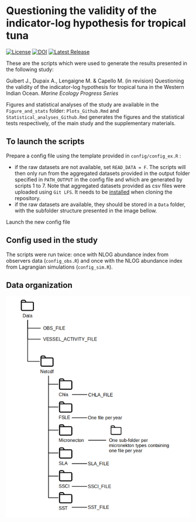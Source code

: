 # Questioning the validity of the indicator-log hypothesis for tropical tuna

[![License](https://img.shields.io/github/license/jeanneguibert/Questioning_the_indicator-log_hypothesis-)](https://github.com/jeanneguibert/Questioning_the_indicator-log_hypothesis-/blob/master/LICENSE)
[![DOI](https://zenodo.org/badge/569626037.svg)](https://zenodo.org/badge/latestdoi/569626037)
[![Latest Release](https://img.shields.io/github/release/jeanneguibert/Questioning_the_indicator-log_hypothesis-)](https://github.com/adupaix/jeanneguibert/Questioning_the_indicator-log_hypothesis-)

These are the scripts which were used to generate the results presented in the following study:

Guibert J., Dupaix A., Lengaigne M. & Capello M. (in revision) Questioning the validity of the indicator-log hypothesis for tropical tuna in the Western Indian Ocean. _Marine Ecology Progress Series_

Figures and statistical analyses of the study are available in the `Figure_and_stats` folder: `Plots_Github.Rmd` and `Statistical_analyses_Github.Rmd` generates the figures and the statistical tests respectively, of the main study and the supplementary materials.

## To launch the scripts

Prepare a config file using the template provided in `config/config_ex.R` :

  - if the raw datasets are not available, set `READ_DATA = F`. The scripts will then only run from the aggregated datasets provided in the output folder specified in `PATH_OUTPUT` in the config file and which are generated by scripts 1 to 7. Note that aggregated datasets provided as csv files were uploaded using `Git LFS`. It needs to be [installed](https://docs.github.com/en/repositories/working-with-files/managing-large-files/installing-git-large-file-storage) when cloning the repository.
  - if the raw datasets are available, they should be stored in a `Data` folder, with the subfolder structure presented in the image bellow.
  
Launch the new config file

## Config used in the study

The scripts were run twice: once with NLOG abundance index from observers data (`config_obs.R`) and once with the NLOG abundance index from Lagrangian simulations (`config_sim.R`).

## Data organization
  
  ![data_organisation](Figures_and_stats/data_organisation.png)
  
